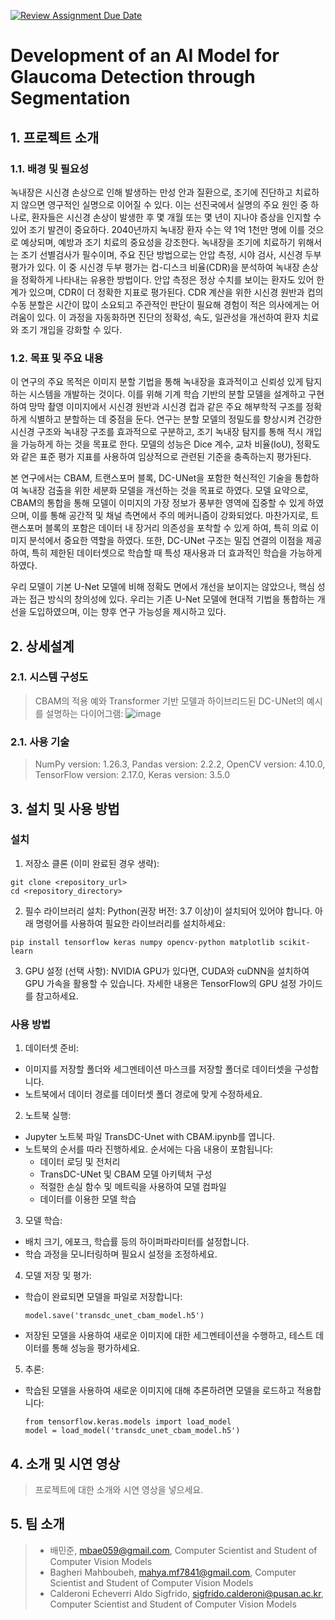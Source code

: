[![Review Assignment Due Date](https://classroom.github.com/assets/deadline-readme-button-22041afd0340ce965d47ae6ef1cefeee28c7c493a6346c4f15d667ab976d596c.svg)](https://classroom.github.com/a/NJK_cPkH)
# Development of an AI Model for Glaucoma Detection through Segmentation
## 1. 프로젝트 소개
### 1.1. 배경 및 필요성
녹내장은 시신경 손상으로 인해 발생하는 만성 안과 질환으로, 조기에 진단하고 치료하지 않으면 영구적인 실명으로 이어질 수 있다. 이는 선진국에서 실명의 주요 원인 중 하나로, 환자들은 시신경 손상이 발생한 후 몇 개월 또는 몇 년이 지나야 증상을 인지할 수 있어 조기 발견이 중요하다. 2040년까지 녹내장 환자 수는 약 1억 1천만 명에 이를 것으로 예상되며, 예방과 조기 치료의 중요성을 강조한다. 녹내장을 조기에 치료하기 위해서는 조기 선별검사가 필수이며, 주요 진단 방법으로는 안압 측정, 시야 검사, 시신경 두부 평가가 있다. 이 중 시신경 두부 평가는 컵-디스크 비율(CDR)을 분석하여 녹내장 손상을 정확하게 나타내는 유용한 방법이다. 안압 측정은 정상 수치를 보이는 환자도 있어 한계가 있으며, CDR이 더 정확한 지표로 평가된다. CDR 계산을 위한 시신경 원반과 컵의 수동 분할은 시간이 많이 소요되고 주관적인 판단이 필요해 경험이 적은 의사에게는 어려움이 있다. 이 과정을 자동화하면 진단의 정확성, 속도, 일관성을 개선하여 환자 치료와 조기 개입을 강화할 수 있다.

### 1.2. 목표 및 주요 내용
이 연구의 주요 목적은 이미지 분할 기법을 통해 녹내장을 효과적이고 신뢰성 있게 탐지하는 시스템을 개발하는 것이다. 이를 위해 기계 학습 기반의 분할 모델을 설계하고 구현하여 망막 촬영 이미지에서 시신경 원반과 시신경 컵과 같은 주요 해부학적 구조를 정확하게 식별하고 분할하는 데 중점을 둔다. 연구는 분할 모델의 정밀도를 향상시켜 건강한 시신경 구조와 녹내장 구조를 효과적으로 구분하고, 조기 녹내장 탐지를 통해 적시 개입을 가능하게 하는 것을 목표로 한다. 모델의 성능은 Dice 계수, 교차 비율(IoU), 정확도와 같은 표준 평가 지표를 사용하여 임상적으로 관련된 기준을 충족하는지 평가된다.

본 연구에서는 CBAM, 트랜스포머 블록, DC-UNet을 포함한 혁신적인 기술을 통합하여 녹내장 검출을 위한 세분화 모델을 개선하는 것을 목표로 하였다. 모델 요약으로, CBAM의 통합을 통해 모델이 이미지의 가장 정보가 풍부한 영역에 집중할 수 있게 하였으며, 이를 통해 공간적 및 채널 측면에서 주의 메커니즘이 강화되었다. 마찬가지로, 트랜스포머 블록의 포함은 데이터 내 장거리 의존성을 포착할 수 있게 하여, 특히 의료 이미지 분석에서 중요한 역할을 하였다. 또한, DC-UNet 구조는 밀집 연결의 이점을 제공하여, 특히 제한된 데이터셋으로 학습할 때 특성 재사용과 더 효과적인 학습을 가능하게 하였다.

우리 모델이 기본 U-Net 모델에 비해 정확도 면에서 개선을 보이지는 않았으나, 핵심 성과는 접근 방식의 창의성에 있다. 우리는 기존 U-Net 모델에 현대적 기법을 통합하는 개선을 도입하였으며, 이는 향후 연구 가능성을 제시하고 있다.

## 2. 상세설계
### 2.1. 시스템 구성도
> CBAM의 적용 예와 Transformer 기반 모델과 하이브리드된 DC-UNet의 예시를 설명하는 다이어그램:
> ![image](https://github.com/user-attachments/assets/1e05e89a-a079-4965-a6ff-ef96f826f9de)

### 2.1. 사용 기술
> NumPy version: 1.26.3, Pandas version: 2.2.2, OpenCV version: 4.10.0, TensorFlow version: 2.17.0, Keras version: 3.5.0

## 3. 설치 및 사용 방법
### 설치
1. 저장소 클론 (이미 완료된 경우 생략):
  ```
  git clone <repository_url>
  cd <repository_directory>
  ```

2. 필수 라이브러리 설치: Python(권장 버전: 3.7 이상)이 설치되어 있어야 합니다. 아래 명령어를 사용하여 필요한 라이브러리를 설치하세요:
  ```
  pip install tensorflow keras numpy opencv-python matplotlib scikit-learn
  ```
3. GPU 설정 (선택 사항): NVIDIA GPU가 있다면, CUDA와 cuDNN을 설치하여 GPU 가속을 활용할 수 있습니다. 자세한 내용은 TensorFlow의 GPU 설정 가이드를 참고하세요.

### 사용 방법
1. 데이터셋 준비:
- 이미지를 저장할 폴더와 세그멘테이션 마스크를 저장할 폴더로 데이터셋을 구성합니다.
- 노트북에서 데이터 경로를 데이터셋 폴더 경로에 맞게 수정하세요.

2. 노트북 실행:
- Jupyter 노트북 파일 TransDC-Unet with CBAM.ipynb를 엽니다.
- 노트북의 순서를 따라 진행하세요. 순서에는 다음 내용이 포함됩니다:
  - 데이터 로딩 및 전처리
  - TransDC-UNet 및 CBAM 모델 아키텍처 구성
  - 적절한 손실 함수 및 메트릭을 사용하여 모델 컴파일
  - 데이터를 이용한 모델 학습

3. 모델 학습:
- 배치 크기, 에포크, 학습률 등의 하이퍼파라미터를 설정합니다.
- 학습 과정을 모니터링하며 필요시 설정을 조정하세요.

4. 모델 저장 및 평가:
- 학습이 완료되면 모델을 파일로 저장합니다:
  ```
  model.save('transdc_unet_cbam_model.h5')
  ```
- 저장된 모델을 사용하여 새로운 이미지에 대한 세그멘테이션을 수행하고, 테스트 데이터를 통해 성능을 평가하세요.

5. 추론:
- 학습된 모델을 사용하여 새로운 이미지에 대해 추론하려면 모델을 로드하고 적용합니다:
  ```
  from tensorflow.keras.models import load_model
  model = load_model('transdc_unet_cbam_model.h5')
  ```

## 4. 소개 및 시연 영상
> 프로젝트에 대한 소개와 시연 영상을 넣으세요.

## 5. 팀 소개
> - 배민준, mbae059@gmail.com, Computer Scientist and Student of Computer Vision Models
> - Bagheri Mahboubeh, mahya.mf7841@gmail.com, Computer Scientist and Student of Computer Vision Models
> - Calderoni Echeverri Aldo Sigfrido, sigfrido.calderoni@pusan.ac.kr, Computer Scientist and Student of Computer Vision Models
